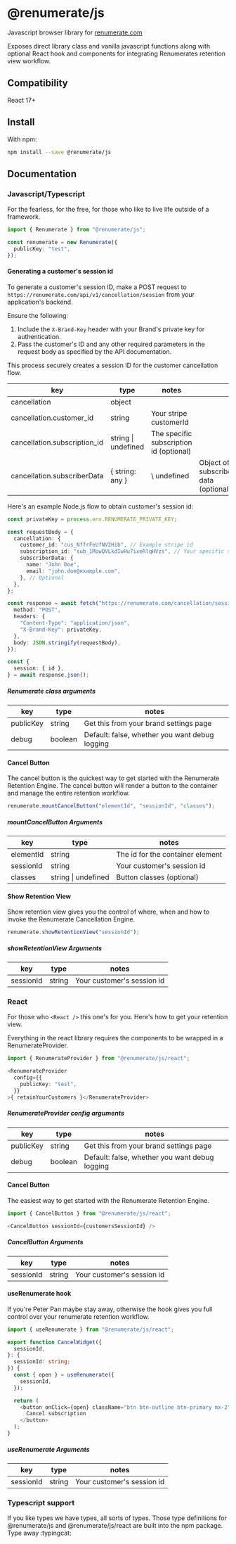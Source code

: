 # @renumerate/js

Javascript browser library for [renumerate.com](https://renumerate.com)

Exposes direct library class and vanilla javascript functions along with optional React hook and components for integrating Renumerates retention view workflow.

## Compatibility

React 17+

## Install

With npm:

```bash
npm install --save @renumerate/js
```

## Documentation

### Javascript/Typescript

For the fearless, for the free, for those who like to live life outside of a framework.

```typescript
import { Renumerate } from "@renumerate/js";

const renumerate = new Renumerate({
  publicKey: "test",
});
```

#### Generating a customer's session id

To generate a customer's session ID, make a POST request to `https://renumerate.com/api/v1/cancellation/session` from your application's backend.

Ensure the following:

1. Include the `X-Brand-Key` header with your Brand's private key for authentication.
2. Pass the customer's ID and any other required parameters in the request body as specified by the API documentation.

This process securely creates a session ID for the customer cancellation flow.

| key                          | type                | notes                                   |                                      |
| ---------------------------- | ------------------- | --------------------------------------- | ------------------------------------ |
| cancellation                 | object              |                                         |                                      |
| cancellation.customer_id     | string              | Your stripe customerId                  |                                      |
| cancellation.subscription_id | string \| undefined | The specific subscription id (optional) |                                      |
| cancellation.subscriberData  | { string: any }     | \ undefined                             | Object of subscriber data (optional) |

Here's an example Node.js flow to obtain customer's session id:

```typescript
const privateKey = process.env.RENUMERATE_PRIVATE_KEY;

const requestBody = {
  cancellation: {
    customer_id: "cus_NffrFeUfNV2Hib", // Example stripe id
    subscription_id: "sub_1MowQVLkdIwHu7ixeRlqHVzs", // Your specific subscription
    subscriberData: {
      name: "John Doe",
      email: "john.doe@example.com",
    }, // Optional
  },
};

const response = await fetch("https://renumerate.com/cancellation/session", {
  method: "POST",
  headers: {
    "Content-Type": "application/json",
    "X-Brand-Key": privateKey,
  },
  body: JSON.stringify(requestBody),
});

const {
  session: { id },
} = await response.json();
```

##### Renumerate class arguments

| key       | type    | notes                                          |
| --------- | ------- | ---------------------------------------------- |
| publicKey | string  | Get this from your brand settings page         |
| debug     | boolean | Default: false, whether you want debug logging |

#### Cancel Button

The cancel button is the quickest way to get started with the Renumerate Retention Engine. The cancel button will render a button to the container and manage the entire retention workflow.

```typescript
renumerate.mountCancelButton("elementId", "sessionId", "classes");
```

##### mountCancelButton Arguments

| key       | type                | notes                            |
| --------- | ------------------- | -------------------------------- |
| elementId | string              | The id for the container element |
| sessionId | string              | Your customer's session id       |
| classes   | string \| undefined | Button classes (optional)        |

#### Show Retention View

Show retention view gives you the control of where, when and how to invoke the Renumerate Cancellation Engine.

```typescript
renumerate.showRetentionView("sessionId");
```

##### showRetentionView Arguments

| key       | type   | notes                      |
| --------- | ------ | -------------------------- |
| sessionId | string | Your customer's session id |

### React

For those who `<React />` this one's for you. Here's how to get your retention view.

Everything in the react library requires the components to be wrapped in a RenumerateProvider.

```typescript
import { RenumerateProvider } from "@renumerate/js/react";

<RenumerateProvider
  config={{
    publicKey: "test",
  }}
>{ retainYourCustomers }</RenumerateProvider>
```

##### RenumerateProvider config arguments

| key       | type    | notes                                          |
| --------- | ------- | ---------------------------------------------- |
| publicKey | string  | Get this from your brand settings page         |
| debug     | boolean | Default: false, whether you want debug logging |

#### Cancel Button

The easiest way to get started with the Renumerate Retention Engine.

```typescript
import { CancelButton } from "@renumerate/js/react";

<CancelButton sessionId={customersSessionId} />
```

##### CancelButton Arguments

| key       | type   | notes                      |
| --------- | ------ | -------------------------- |
| sessionId | string | Your customer's session id |

#### useRenumerate hook

If you're Peter Pan maybe stay away, otherwise the hook gives you full control over your renumerate retention workflow.

```typescript
import { useRenumerate } from "@renumerate/js/react";

export function CancelWidget({
  sessionId,
}: {
  sessionId: string;
}) {
  const { open } = useRenumerate({
    sessionId,
  });

  return (
    <button onClick={open} className="btn btn-outline btn-primary mx-2">
      Cancel subscription
    </button>
  );
}
```

##### useRenumerate Arguments

| key       | type   | notes                      |
| --------- | ------ | -------------------------- |
| sessionId | string | Your customer's session id |

### Typescript support

If you like types we have types, all sorts of types. Those type definitions for @renumerate/js and @renumerate/js/react are built into the npm package. Type away :typingcat:
